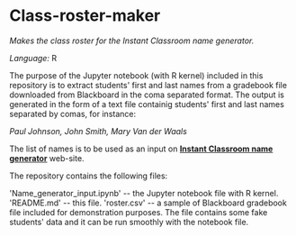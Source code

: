 # Class-roster-maker

*Makes the class roster for the Instant Classroom name generator.*

*Language:* R

The purpose of the Jupyter notebook (with R kernel) included in this repository is to extract students' first and last names from a gradebook file downloaded from Blackboard in the coma separated format. The output is generated in the form of a text file containig students' first and last names separated by comas, for instance:

*Paul Johnson, John Smith, Mary Van der Waals*

The list of names is to be used as an input on 
__[Instant Classroom name generator](https://www.superteachertools.us/myclassroom/?groupid=135410&groupfolder=)__ web-site.

The repository contains the following files:

'Name_generator_input.ipynb' -- the Jupyter notebook file with R kernel.
'README.md' -- this file.
'roster.csv' -- a sample of Blackboard gradebook file included for demonstration purposes. The file contains some fake students' data and it can be run smoothly with the notebook file.


